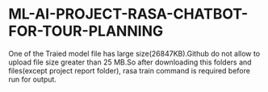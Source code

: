 # ML-AI-PROJECT-RASA-CHATBOT-FOR-TOUR-PLANNING

One of the Traied model file has large size(26847KB).Github do not allow to upload file size greater than 25 MB.So after downloading this folders and files(except project report folder), rasa train command is required before run for output. 
